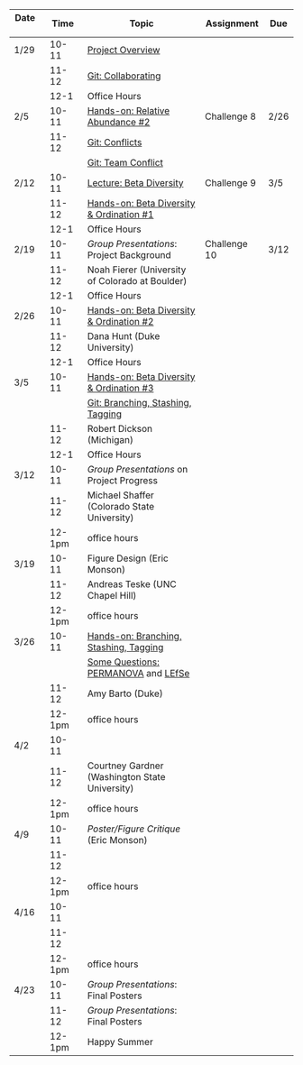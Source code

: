 | Date     | Time   | Topic                                                                                                          | Assignment   | Due  |
|----------|--------|----------------------------------------------------------------------------------------------------------------|--------------|------|
| 1/29     | 10-11  | [Project Overview](lectures/project_overview.md)                                                               |              |      |
|          | 11-12  | [Git: Collaborating](lessons/git_lessons/040_git_overview.md#collaborating)                                    |              |      |
|          | 12-1   | Office Hours                                                                                                   |              |      |
| 2/5      | 10-11  | [Hands-on: Relative Abundance \#2](lessons/relative_abundance.md#other-ways-to-prune-taxa)                     | Challenge 8  | 2/26 |
|          | 11-12  | [Git: Conflicts](lessons/git_lessons/git_conflicts.md)                                                         |              |      |
|          |        | [Git: Team Conflict](lessons/git_lessons/git_team_exercise.md)                                                 |              |      |
| 2/12     | 10-11  | [Lecture: Beta Diversity](lectures/statistical_analysis_2.pdf)                                                 | Challenge 9  | 3/5  |
|          | 11-12  | [Hands-on: Beta Diversity & Ordination \#1](lessons/ordination.md)                                             |              |      |
|          | 12-1   | Office Hours                                                                                                   |              |      |
| 2/19     | 10-11  | *Group Presentations*: Project Background                                                                      | Challenge 10 | 3/12 |
|          | 11-12  | Noah Fierer (University of Colorado at Boulder)                                                                |              |      |
|          | 12-1   | Office Hours                                                                                                   |              |      |
| 2/26     | 10-11  | [Hands-on: Beta Diversity & Ordination \#2](lessons/ordination.md#ordination)                                  |              |      |
|          | 11-12  | Dana Hunt (Duke University)                                                                                    |              |      |
|          | 12-1   | Office Hours                                                                                                   |              |      |
| 3/5      | 10-11  | [Hands-on: Beta Diversity & Ordination \#3](lessons/ordination.md#pcoa-plots)                                  |              |      |
|          |        | [Git: Branching, Stashing, Tagging](lectures/branch_stash_tag.md)                                              |              |      |
|          | 11-12  | Robert Dickson (Michigan)                                                                                      |              |      |
|          | 12-1   | Office Hours                                                                                                   |              |      |
| 3/12     | 10-11  | *Group Presentations* on Project Progress                                                                      |              |      |
|          | 11-12  | Michael Shaffer (Colorado State University)                                                                    |              |      |
|          | 12-1pm | office hours                                                                                                   |              |      |
| 3/19     | 10-11  | Figure Design (Eric Monson)                                                                                    |              |      |
|          | 11-12  | Andreas Teske (UNC Chapel Hill)                                                                                |              |      |
|          | 12-1pm | office hours                                                                                                   |              |      |
| 3/26     | 10-11  | [Hands-on: Branching, Stashing, Tagging](lectures/branch_stash_tag.md)                                         |              |      |
|          |        | [Some Questions:](lectures/some_questions.pdf) [PERMANOVA](lessons/permanova.md) and [LEfSe](lessons/lefse.md) |              |      |
|          | 11-12  | Amy Barto (Duke)                                                                                               |              |      |
|          | 12-1pm | office hours                                                                                                   |              |      |
| 4/2      | 10-11  |                                                                                                                |              |      |
|          | 11-12  | Courtney Gardner (Washington State University)                                                                 |              |      |
|          | 12-1pm | office hours                                                                                                   |              |      |
| 4/9      | 10-11  | *Poster/Figure Critique* (Eric Monson)                                                                         |              |      |
|          | 11-12  |                                                                                                                |              |      |
|          | 12-1pm | office hours                                                                                                   |              |      |
| 4/16     | 10-11  |                                                                                                                |              |      |
|          | 11-12  |                                                                                                                |              |      |
|          | 12-1pm | office hours                                                                                                   |              |      |
| 4/23     | 10-11  | *Group Presentations*: Final Posters                                                                           |              |      |
|          | 11-12  | *Group Presentations*: Final Posters                                                                           |              |      |
|          | 12-1pm | Happy Summer                                                                                                   |              |      |
